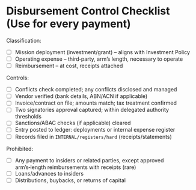 # Disbursement Control Checklist (Use for every payment)

Classification:
- [ ] Mission deployment (investment/grant) – aligns with Investment Policy
- [ ] Operating expense – third‑party, arm’s length, necessary to operate
- [ ] Reimbursement – at cost, receipts attached

Controls:
- [ ] Conflicts check completed; any conflicts disclosed and managed
- [ ] Vendor verified (bank details, ABN/ACN if applicable)
- [ ] Invoice/contract on file; amounts match; tax treatment confirmed
- [ ] Two signatories approval captured; within delegated authority thresholds
- [ ] Sanctions/ABAC checks (if applicable) cleared
- [ ] Entry posted to ledger: deployments or internal expense register
- [ ] Records filed in `INTERNAL/registers/hard` (receipts/statements)

Prohibited:
- [ ] Any payment to insiders or related parties, except approved arm’s‑length reimbursements with receipts (rare)
- [ ] Loans/advances to insiders
- [ ] Distributions, buybacks, or returns of capital
